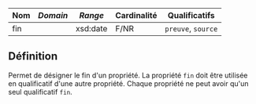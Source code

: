 | **Nom** | ***Domain*** | ***Range*** | **Cardinalité** | **Qualificatifs**  |
| ------- | ------------ | ----------- | --------------- | ------------------ |
| fin     |              | xsd:date    | F/NR            | `preuve`, `source` |


## Définition

Permet de désigner le fin d'un propriété. La propriété `fin` doit être utilisée en qualificatif d'une autre propriété. Chaque propriété ne peut avoir qu'un seul qualificatif `fin`.